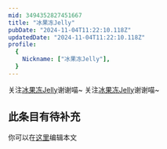 ```yaml
---
mid: 3494352827451667
title: "冰果冻Jelly"
pubDate: "2024-11-04T11:22:10.118Z"
updatedDate: "2024-11-04T11:22:10.118Z"
profile:
  {
    Nickname: ["冰果冻Jelly"],
  }
---
```


关注[冰果冻Jelly](https://space.bilibili.com/3494352827451667)谢谢喵~ 关注[冰果冻Jelly](https://space.bilibili.com/3494352827451667)谢谢喵~

## 此条目有待补充
你可以在[这里](https://github.com/Yuhanawa/VTuber.ICU/edit/master/src/content/v/冰果冻Jelly/index.md)编辑本文
